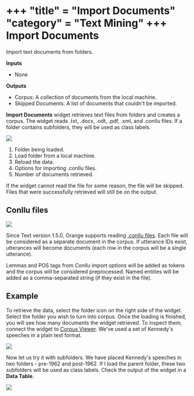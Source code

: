 +++
"title" = "Import Documents"
"category" = "Text Mining"
+++
Import Documents
================

Import text documents from folders.

**Inputs**

- None

**Outputs**

- Corpus: A collection of documents from the local machine.
- Skipped Documents: A list of documents that couldn't be imported.

**Import Documents** widget retrieves text files from folders and creates a corpus. The widget reads .txt, .docx, .odt, .pdf, .xml, and .conllu files. If a folder contains subfolders, they will be used as class labels.

![](../images/ImportDocuments.png)

1. Folder being loaded.
2. Load folder from a local machine.
3. Reload the data.
4. Options for importing .conllu files.
5. Number of documents retrieved.

If the widget cannot read the file for some reason, the file will be skipped. Files that were successfully retrieved will still be on the output.

Conllu files
------------

![](../images/ImportDocuments-Conllu.png)

Since Text version 1.5.0, Orange supports reading [.conllu files](https://universaldependencies.org/format.html). Each file will be considered as a separate document in the corpus. If utterance IDs exist, utterances will become documents (each row in the corpus will be a single utterance).

Lemmas and POS tags from *Conllu import options* will be added as tokens and the corpus will be considered preprocessed. Named entities will be added as a comma-separated string (if they exist in the file).

Example
-------

To retrieve the data, select the folder icon on the right side of the widget. Select the folder you wish to turn into corpus. Once the loading is finished, you will see how many documents the widget retrieved. To inspect them, connect the widget to [Corpus Viewer](../corpusviewer/). We've used a set of Kennedy's speeches in a plain text format.

![](../images/Import-Documents-Example1.png)

Now let us try it with subfolders. We have placed Kennedy's speeches in two folders - pre-1962 and post-1962. If I load the parent folder, these two subfolders will be used as class labels. Check the output of the widget in a **Data Table**.

![](../images/Import-Documents-Example2.png)
